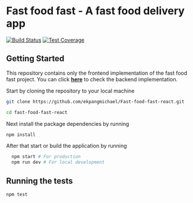 # Fast food fast - A fast food delivery app

[![Build Status](https://travis-ci.org/ekpangmichael/Fast-food-fast-react.svg?branch=develop)](https://travis-ci.org/ekpangmichael/Fast-food-fast-react) [![Test Coverage](https://api.codeclimate.com/v1/badges/40b48934dc823c16259d/test_coverage)](https://codeclimate.com/github/ekpangmichael/Fast-food-fast-react/test_coverage)


## Getting Started

This repository contains only the frontend implementation of the fast food fast project. You can click **[here](https://github.com/ekpangmichael/Fast-Food-Delivery-App.git)** to check the backend implementation.

Start by cloning the repository to your local machine

```bash
git clone https://github.com/ekpangmichael/Fast-food-fast-react.git

cd fast-food-fast-react
```

Next install the package dependencies by running

```bash
npm install
```

After that start or build the application by running

```bash
  npm start # For production
  npm run dev # For local development
```

## Running the tests

```bash
npm test

```
